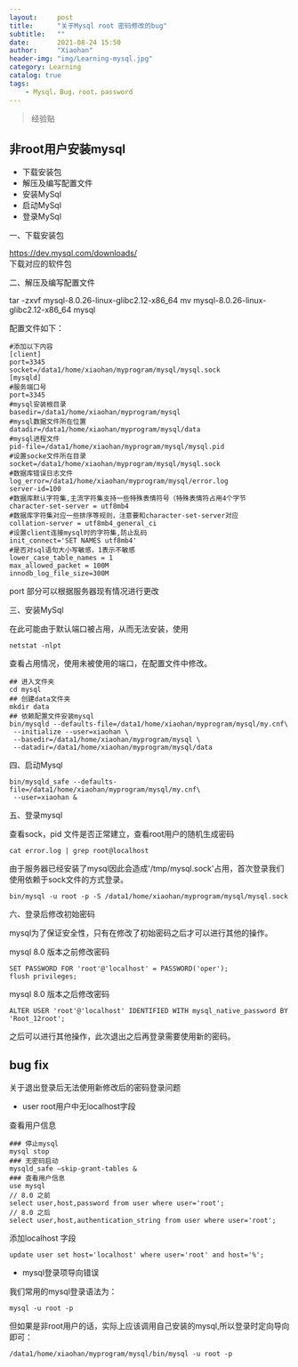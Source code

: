 ```yaml
---
layout:     post
title:      "关于Mysql root 密码修改的bug"
subtitle:   ""
date:       2021-08-24 15:50
author:     "Xiaohan"
header-img: "img/Learning-mysql.jpg"
category: Learning
catalog: true
tags:
    - Mysql，Bug，root，password
---
```


> 经验贴

## 非root用户安装mysql
* 下载安装包
* 解压及编写配置文件
* 安装MySql
* 启动MySql
* 登录MySql

一、下载安装包<br>

https://dev.mysql.com/downloads/
<br>
下载对应的软件包

二、解压及编写配置文件

tar -zxvf mysql-8.0.26-linux-glibc2.12-x86_64
mv mysql-8.0.26-linux-glibc2.12-x86_64 mysql

配置文件如下：

```
#添加以下内容
[client]   
port=3345  
socket=/data1/home/xiaohan/myprogram/mysql/mysql.sock  
[mysqld]
#服务端口号
port=3345
#mysql安装根目录
basedir=/data1/home/xiaohan/myprogram/mysql
#mysql数据文件所在位置
datadir=/data1/home/xiaohan/myprogram/mysql/data
#mysql进程文件
pid-file=/data1/home/xiaohan/myprogram/mysql/mysql.pid
#设置socke文件所在目录
socket=/data1/home/xiaohan/myprogram/mysql/mysql.sock
#数据库错误日志文件
log_error=/data1/home/xiaohan/myprogram/mysql/error.log
server-id=100
#数据库默认字符集,主流字符集支持一些特殊表情符号（特殊表情符占用4个字节
character-set-server = utf8mb4
#数据库字符集对应一些排序等规则，注意要和character-set-server对应
collation-server = utf8mb4_general_ci
#设置client连接mysql时的字符集,防止乱码
init_connect='SET NAMES utf8mb4'
#是否对sql语句大小写敏感，1表示不敏感
lower_case_table_names = 1
max_allowed_packet = 100M
innodb_log_file_size=300M
```

port 部分可以根据服务器现有情况进行更改

三、安装MySql

在此可能由于默认端口被占用，从而无法安装，使用
```
netstat -nlpt
```
查看占用情况，使用未被使用的端口，在配置文件中修改。

```
## 进入文件夹
cd mysql
## 创建data文件夹
mkdir data
## 依赖配置文件安装mysql
bin/mysqld --defaults-file=/data1/home/xiaohan/myprogram/mysql/my.cnf\
 --initialize --user=xiaohan \
 --basedir=/data1/home/xiaohan/myprogram/mysql \
 --datadir=/data1/home/xiaohan/myprogram/mysql/data
```

四、启动Mysql

```
bin/mysqld_safe --defaults-file=/data1/home/xiaohan/myprogram/mysql/my.cnf\
 --user=xiaohan &
```


五、登录mysql

查看sock，pid 文件是否正常建立，查看root用户的随机生成密码

```
cat error.log | grep root@localhost
```

由于服务器已经安装了mysql因此会造成'/tmp/mysql.sock'占用，首次登录我们使用依赖于sock文件的方式登录。

```
bin/mysql -u root -p -S /data1/home/xiaohan/myprogram/mysql/mysql.sock
```

六、登录后修改初始密码

mysql为了保证安全性，只有在修改了初始密码之后才可以进行其他的操作。

mysql 8.0 版本之前修改密码
```
SET PASSWORD FOR 'root'@'localhost' = PASSWORD('oper');
flush privileges;
```

mysql 8.0 版本之后修改密码
```
ALTER USER 'root'@'localhost' IDENTIFIED WITH mysql_native_password BY 'Root_12root';
```

之后可以进行其他操作，此次退出之后再登录需要使用新的密码。


## bug fix

关于退出登录后无法使用新修改后的密码登录问题

* user root用户中无localhost字段

查看用户信息

```
### 停止mysql
mysql stop
### 无密码启动
mysqld_safe –skip-grant-tables &
### 查看用户信息
use mysql
// 8.0 之前
select user,host,password from user where user='root';
// 8.0 之后
select user,host,authentication_string from user where user='root';
```
添加localhost 字段

```
update user set host='localhost' where user='root' and host='%';
```

* mysql登录项导向错误

我们常用的mysql登录语法为：

```
mysql -u root -p
```

但如果是非root用户的话，实际上应该调用自己安装的mysql,所以登录时定向导向即可：

```
/data1/home/xiaohan/myprogram/mysql/bin/mysql -u root -p
```

